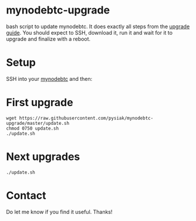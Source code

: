 # mynodebtc-upgrade
bash script to update mynodebtc. It does exactly all steps from the [upgrade guide](https://github.com/mynodebtc/mynode#upgrading-your-mynode).
You should expect to SSH, download it, run it and wait for it to upgrade and finalize with a reboot.

# Setup
SSH into your [mynodebtc](https://github.com/mynodebtc/mynode) and then:

# First upgrade
```
wget https://raw.githubusercontent.com/pysiak/mynodebtc-upgrade/master/update.sh
chmod 0750 update.sh
./update.sh
```

# Next upgrades
```
./update.sh
```

# Contact
Do let me know if you find it useful. Thanks!
